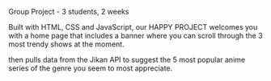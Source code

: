 Group Project - 3 students, 2 weeks

Built with HTML, CSS and JavaScript, our HAPPY PROJECT welcomes you with a home page that includes a banner where you can <!-- browse through --> scroll through the 3 most trendy shows at the moment.

then pulls data from the Jikan API to suggest the 5 most popular anime series of the genre you seem to most appreciate.
